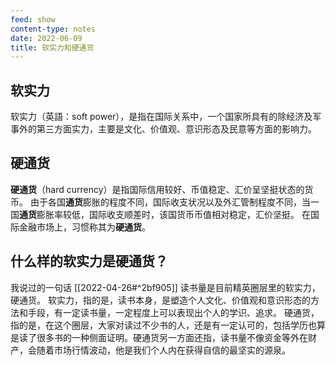 ```yaml
---
feed: show
content-type: notes
date: 2022-06-09
title: 软实力和硬通货
---
```


## 软实力

软实力（英語：soft power），是指在国际关系中，一个国家所具有的除经济及军事外的第三方面实力，主要是文化、价值观、意识形态及民意等方面的影响力。

## 硬通货

**硬通货**（hard currency）是指国际信用较好、币值稳定、汇价呈坚挺状态的货币。 由于各国**通货**膨胀的程度不同，国际收支状况以及外汇管制程度不同，当一国**通货**膨胀率较低，国际收支顺差时，该国货币币值相对稳定，汇价坚挺。 在国际金融市场上，习惯称其为**硬通货**。

## 什么样的软实力是硬通货？

我说过的一句话 [[2022-04-26#^2bf905]] 读书量是目前精英圈层里的软实力，硬通货。
软实力，指的是，读书本身，是塑造个人文化、价值观和意识形态的方法和手段，有一定读书量，一定程度上可以表现出个人的学识、追求。
硬通货，指的是，在这个圈层，大家对读过不少书的人，还是有一定认可的，包括学历也算是读了很多书的一种侧面证明。硬通货另一方面还指，读书量不像资金等外在财产，会随着市场行情波动，他是我们个人内在获得自信的最坚实的源泉。

